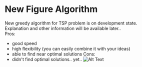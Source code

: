 # New Figure Algorithm 
New greedy algorithm for TSP problem is on development state.<br>
Explanation and other information will be available later.. <br>
Pros:
- good speed
- high flexibility (you can easily combine it with your ideas)
- able to find near optimal solutions
Cons:
- didn't find optimal solutions.. yet..
![Alt Text](https://i.imgur.com/7vM3dld.gif)

